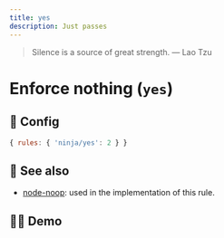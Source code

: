 ```yaml
---
title: yes
description: Just passes
---
```


<script setup lang="ts">
import CodeEditor from '../../.vitepress/theme/components/code-editor.vue';
import {ruleName, presetConfigs, initialText, fakeLint} from '../../src/sample-code/yes.js';
</script>

> Silence is a source of great strength. — Lao Tzu

# Enforce nothing (`yes`)

<!-- end auto-generated rule header -->

## 🔧 Config

```js
{ rules: { 'ninja/yes': 2 } }
```

## 🔗 See also

- [node-noop](https://github.com/euank/node-noop): used in the implementation of
  this rule.

## 🧑‍💻 Demo

<CodeEditor :rule="ruleName" :text="initialText" :presetConfigs="presetConfigs" />
